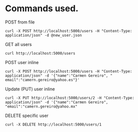 # Commands used.


POST from file
```
curl -X POST http://localhost:5000/users -H "Content-Type: application/json" -d @new_user.json
```

GET all users
```
curl http://localhost:5000/users
```

POST user inline
```
curl -X POST http://localhost:5000/users -H "Content-Type: application/json" -d '{"name":"Carmen Gereiro", "
email":"camern.gereiro@yahoo.es"}'
```

Update (PUT) user inline
```
curl -X PUT http://localhost:5000/users/2 -H "Content-Type: application/json" -d '{"name":"Carmen Gereiro", "email":"camern.gereiro@yahoo.mx"
```

DELETE specific user
```
curl -X DELETE http://localhost:5000/users/1
```